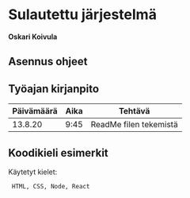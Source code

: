 # Sulautettu järjestelmä

**Oskari Koivula**

## Asennus ohjeet

## Työajan kirjanpito

Päivämäärä | Aika | Tehtävä
-----------|------|--------
13.8.20    | 9:45 | ReadMe filen tekemistä

## Koodikieli esimerkit
Käytetyt kielet:
 ```
  HTML, CSS, Node, React
 ```
 
